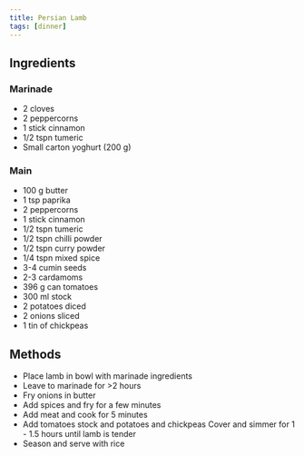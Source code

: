 ```yaml
---
title: Persian Lamb
tags: [dinner]
---
```


## Ingredients

### Marinade

- 2 cloves
- 2 peppercorns
- 1 stick cinnamon
- 1/2 tspn tumeric
- Small carton yoghurt (200 g)

### Main

- 100 g butter
- 1 tsp paprika
- 2 peppercorns
- 1 stick cinnamon
- 1/2 tspn tumeric
- 1/2 tspn  chilli powder
- 1/2 tspn curry powder
- 1/4 tspn mixed spice
- 3-4 cumin seeds
- 2-3 cardamoms
- 396 g can tomatoes
- 300 ml stock
- 2 potatoes diced
- 2 onions sliced
- 1 tin of chickpeas

## Methods

- Place lamb in bowl with marinade ingredients
- Leave to marinade for >2 hours
- Fry onions in butter
- Add spices and fry for a few minutes
- Add meat and cook for 5 minutes
- Add tomatoes stock and potatoes and chickpeas
Cover and simmer for 1 - 1.5 hours until lamb is tender
- Season and serve with rice
